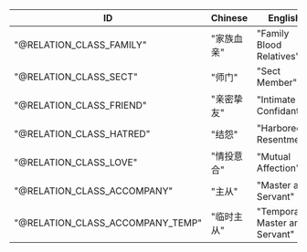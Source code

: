 
| ID                  | Chinese                                                             | English                                             |
| ------------------- | ------------------------------------------------------------------- | --------------------------------------------------- |
|"@RELATION_CLASS_FAMILY"|"家族血亲"                                                         |"Family Blood Relatives"                             |
|"@RELATION_CLASS_SECT" |"师门"                                                              |"Sect Member"|
|"@RELATION_CLASS_FRIEND"|"亲密挚友"                                                          |"Intimate Confidants"|
|"@RELATION_CLASS_HATRED"|"结怨"                                                             |"Harbored Resentment"|
|"@RELATION_CLASS_LOVE"|"情投意合"                                                            |"Mutual Affection"|
|"@RELATION_CLASS_ACCOMPANY"|"主从"                                                          |"Master and Servant"|
|"@RELATION_CLASS_ACCOMPANY_TEMP"|"临时主从"                                                  |"Temporary Master and Servant"|
